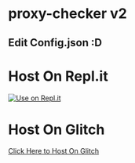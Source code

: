 # proxy-checker v2
## Edit Config.json :D
# Host On Repl.it
[![Use on Repl.it](https://repl.it/badge/github/thealoneguytitan/proxy-checker)](https://repl.it/github/thealoneguytitan/proxy-checker)
# Host On Glitch 
[Click Here to Host On Glitch](https://glitch.com/edit/#!/import/git?url=https://github.com/thealoneguytitan/proxy-checker)
